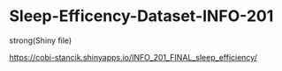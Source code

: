 # Sleep-Efficency-Dataset-INFO-201

strong(Shiny file)

https://cobi-stancik.shinyapps.io/INFO_201_FINAL_sleep_efficiency/

